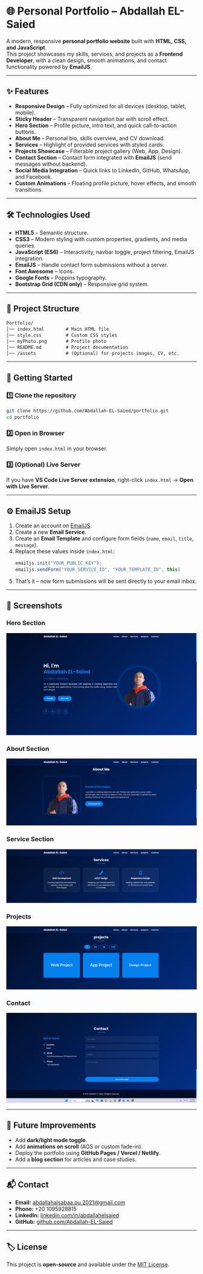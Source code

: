 # 🌐 Personal Portfolio – Abdallah EL-Saied

A modern, responsive **personal portfolio website** built with **HTML, CSS, and JavaScript**.  
This project showcases my skills, services, and projects as a **Frontend Developer**, with a clean design, smooth animations, and contact functionality powered by **EmailJS**.

---

## ✨ Features

- **Responsive Design** – Fully optimized for all devices (desktop, tablet, mobile).  
- **Sticky Header** – Transparent navigation bar with scroll effect.  
- **Hero Section** – Profile picture, intro text, and quick call-to-action buttons.  
- **About Me** – Personal bio, skills overview, and CV download.  
- **Services** – Highlight of provided services with styled cards.  
- **Projects Showcase** – Filterable project gallery (Web, App, Design).  
- **Contact Section** – Contact form integrated with **EmailJS** (send messages without backend).  
- **Social Media Integration** – Quick links to LinkedIn, GitHub, WhatsApp, and Facebook.  
- **Custom Animations** – Floating profile picture, hover effects, and smooth transitions.  

---

## 🛠️ Technologies Used

- **HTML5** – Semantic structure.  
- **CSS3** – Modern styling with custom properties, gradients, and media queries.  
- **JavaScript (ES6)** – Interactivity, navbar toggle, project filtering, EmailJS integration.  
- **EmailJS** – Handle contact form submissions without a server.  
- **Font Awesome** – Icons.  
- **Google Fonts** – Poppins typography.  
- **Bootstrap Grid (CDN only)** – Responsive grid system.  

---

## 📂 Project Structure

```
Portfolio/
│── index.html        # Main HTML file
│── style.css         # Custom CSS styles
│── myPhoto.png       # Profile photo
│── README.md         # Project documentation
│── /assets           # (Optional) for projects images, CV, etc.
```

---

## 🚀 Getting Started

### 1️⃣ Clone the repository
```bash
git clone https://github.com/Abdallah-EL-Saied/portfolio.git
cd portfolio
```

### 2️⃣ Open in Browser
Simply open `index.html` in your browser.

### 3️⃣ (Optional) Live Server
If you have **VS Code Live Server extension**, right-click `index.html` → **Open with Live Server**.

---

## ⚙️ EmailJS Setup

1. Create an account on [EmailJS](https://www.emailjs.com/).  
2. Create a new **Email Service**.  
3. Create an **Email Template** and configure form fields (`name`, `email`, `title`, `message`).  
4. Replace these values inside `index.html`:
   ```js
   emailjs.init("YOUR_PUBLIC_KEY");
   emailjs.sendForm("YOUR_SERVICE_ID", "YOUR_TEMPLATE_ID", this)
   ```
5. That’s it – now form submissions will be sent directly to your email inbox.

---

## 📸 Screenshots

### Hero Section
![Hero Section](heroSection.png)

### About Section
![About Section](aboutSection.png)

### Service Section
![Service Section](servicesSection.png)

### Projects
![Projects](projectsSection.png)

### Contact
![Contact](contactSection.png)

---

## 📌 Future Improvements

- Add **dark/light mode toggle**.  
- Add **animations on scroll** (AOS or custom fade-in).  
- Deploy the portfolio using **GitHub Pages / Vercel / Netlify**.  
- Add a **blog section** for articles and case studies.  

---

## 📬 Contact

- **Email:** abdallahalsabaa.pu.2021@gmail.com  
- **Phone:** +20 1095928815  
- **LinkedIn:** [linkedin.com/in/abdallahelsaied](https://www.linkedin.com/in/abdallahelsaied/)  
- **GitHub:** [github.com/Abdallah-EL-Saied](https://github.com/Abdallah-EL-Saied)  

---

## 🏷️ License

This project is **open-source** and available under the [MIT License](LICENSE).
